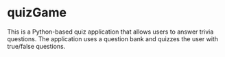 # quizGame

This is a Python-based quiz application that allows users to answer trivia questions. The application uses a question bank and quizzes the user with true/false questions.
